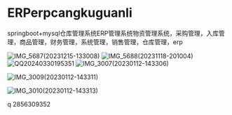 # ERPerpcangkuguanli
springboot+mysql仓库管理系统ERP管理系统物资管理系统，采购管理，入库管理，商品管理，财务管理，系统管理，销售管理，仓库管理，erp

![IMG_5687(20231215-133008)](https://github.com/Qlp-source/ERPerpcangkuguanli/assets/66916967/e8cb021d-fd29-420b-a9e3-f30a9904c3ec)
![IMG_5688(20231118-201004)](https://github.com/Qlp-source/ERPerpcangkuguanli/assets/66916967/8399f437-33fe-44af-ba85-c590699ef903)
![QQ20240330195351](https://github.com/Qlp-source/ERPerpcangkuguanli/assets/66916967/608adfbb-c8b5-4e20-a334-a84b38da188c)
![IMG_3007(20230112-143306)](https://github.com/Qlp-source/ERPerpcangkuguanli/assets/66916967/4e6caa8b-d573-4044-acf2-a86e8cedba39)

![IMG_3009(20230112-143311)](https://github.com/Qlp-source/ERPerpcangkuguanli/assets/66916967/e270ea93-c654-4c5c-b8e2-21d09e2f6f03)

![IMG_3010(20230112-143313)](https://github.com/Qlp-source/ERPerpcangkuguanli/assets/66916967/ef6c95b6-7eaa-4a59-935a-89fa97744b9c)


q 2856309352
